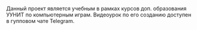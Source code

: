 Данный проект является учебным в рамках курсов доп. образования УУНИТ по компьютерным играм. Видеоурок по его созданию доступен в гупповом чате Telegram.
